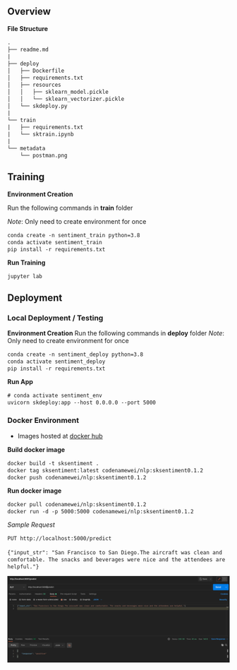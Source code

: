 ## Overview

**File Structure**
```
.
├── readme.md
|
├── deploy
│   ├── Dockerfile
│   ├── requirements.txt
│   ├── resources
│   │   ├── sklearn_model.pickle
│   │   └── sklearn_vectorizer.pickle
│   └── skdeploy.py
|
└── train
|   ├── requirements.txt
|   └── sktrain.ipynb
|
└── metadata
    └── postman.png
```

## Training

**Environment Creation**

Run the following commands in **train** folder

_Note_: Only need to create environment for once
```
conda create -n sentiment_train python=3.8
conda activate sentiment_train
pip install -r requirements.txt
```

**Run Training**
```
jupyter lab
```

## Deployment

### Local Deployment / Testing

**Environment Creation**
Run the following commands in **deploy** folder
_Note_: Only need to create environment for once
```
conda create -n sentiment_deploy python=3.8
conda activate sentiment_deploy
pip install -r requirements.txt
```

**Run App**
```
# conda activate sentiment_env
uvicorn skdeploy:app --host 0.0.0.0 --port 5000
```

### Docker Environment
- Images hosted at [docker hub](https://hub.docker.com/repository/docker/codenamewei/nlp)

**Build docker image**
```
docker build -t sksentiment .
docker tag sksentiment:latest codenamewei/nlp:sksentiment0.1.2
docker push codenamewei/nlp:sksentiment0.1.2
```

**Run docker image**
```        
docker pull codenamewei/nlp:sksentiment0.1.2
docker run -d -p 5000:5000 codenamewei/nlp:sksentiment0.1.2
```

_Sample Request_
```
PUT http://localhost:5000/predict

{"input_str": "San Francisco to San Diego.The aircraft was clean and comfortable. The snacks and beverages were nice and the attendees are helpful."}
```

<p align="center">
  <img src="metadata/postman.png">
</p>  
